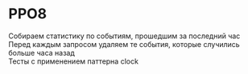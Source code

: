 # PPO8
Собираем статистику по событиям, прошедшим за последний час<br/>
Перед каждым запросом удаляем те события, которые случились больше часа назад<br/>
Тесты с применением паттерна clock <br/>
